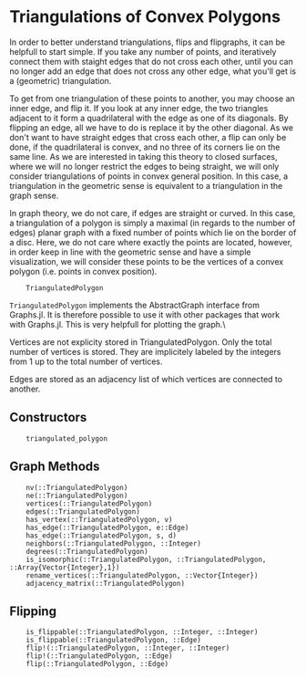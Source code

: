 # Triangulations of Convex Polygons

In order to better understand triangulations, flips and flipgraphs, it can be helpfull to start simple.
If you take any number of points, and iteratively connect them with staight edges that do not cross each other, 
until you can no longer add an edge that does not cross any other edge, what you'll get is a (geometric) triangulation.

To get from one triangulation of these points to another, you may choose an inner edge, and flip it. 
If you look at any inner edge, the two triangles adjacent to it form a quadrilateral with the edge as one of its diagonals.
By flipping an edge, all we have to do is replace it by the other diagonal. As we don't want to have straight edges that cross each other,
a flip can only be done, if the quadrilateral is convex, and no three of its corners lie on the same line.
As we are interested in taking this theory to closed surfaces, where we will no longer restrict the edges to being straight, we will only consider triangulations of points in convex general position. In this case, a triangulation in the geometric sense is equivalent to a triangulation in the graph sense.

In graph theory, we do not care, if edges are straight or curved. In this case, a triangulation of a polygon is simply a maximal (in regards to the number of edges) planar graph with a fixed number of points which lie on the border of a disc.
Here, we do not care where exactly the points are located, however, in order keep in line with the geometric sense and have a simple visualization, we will consider these points to be the vertices of a convex polygon (i.e. points in convex position). 

```@docs
    TriangulatedPolygon
```
`TriangulatedPolygon` implements the AbstractGraph interface from Graphs.jl. It is therefore possible to use it with other packages that work with Graphs.jl. This is very helpfull for plotting the graph.\\

Vertices are not explicity stored in TriangulatedPolygon. Only the total number of vertices is stored. They are implicitely labeled by the integers from 1 up to the total number of vertices.

Edges are stored as an adjacency list of which vertices are connected to another.

## Constructors 
```@docs
    triangulated_polygon
```

## Graph Methods 

```@docs
    nv(::TriangulatedPolygon)
    ne(::TriangulatedPolygon)
    vertices(::TriangulatedPolygon)
    edges(::TriangulatedPolygon)
    has_vertex(::TriangulatedPolygon, v)
    has_edge(::TriangulatedPolygon, e::Edge)
    has_edge(::TriangulatedPolygon, s, d)
    neighbors(::TriangulatedPolygon, ::Integer)
    degrees(::TriangulatedPolygon)
    is_isomorphic(::TriangulatedPolygon, ::TriangulatedPolygon, ::Array{Vector{Integer},1})
    rename_vertices(::TriangulatedPolygon, ::Vector{Integer})
    adjacency_matrix(::TriangulatedPolygon)
```

## Flipping

```@docs    
    is_flippable(::TriangulatedPolygon, ::Integer, ::Integer)
    is_flippable(::TriangulatedPolygon, ::Edge)
    flip!(::TriangulatedPolygon, ::Integer, ::Integer)
    flip!(::TriangulatedPolygon, ::Edge)
    flip(::TriangulatedPolygon, ::Edge)
```